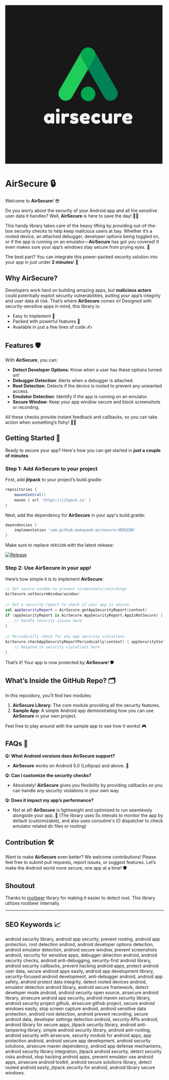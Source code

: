 <img src="./assets/logo.jpg" alt="Alt text" width="500"/>

# AirSecure 🔒

Welcome to **AirSecure**! 😎

Do you worry about the security of your Android app and all the sensitive user data it handles? Well, **AirSecure** is here to save the day! 🦸‍♂️

This handy library takes care of the heavy lifting by providing out-of-the-box security checks to help keep malicious users at bay. Whether it’s a rooted device, an attached debugger, developer options being toggled on, or if the app is running on an emulator—**AirSecure** has got you covered! It even makes sure your app’s windows stay secure from prying eyes. 🔐

The best part? You can integrate this power-packed security solution into your app in just under **2 minutes**! 🚀

## Why AirSecure?

Developers work hard on building amazing apps, but **malicious actors** could potentially exploit security vulnerabilities, putting your app’s integrity and user data at risk. That’s where **AirSecure** comes in! Designed with security-sensitive apps in mind, this library is:

- Easy to implement 🎉
- Packed with powerful features 💪
- Available in just a few lines of code ✍️

## Features 🛡️

With **AirSecure**, you can:

- **Detect Developer Options**: Know when a user has these options turned on!
- **Debugger Detection**: Alerts when a debugger is attached.
- **Root Detection**: Detects if the device is rooted to prevent any unwanted access.
- **Emulator Detection**: Identify if the app is running on an emulator.
- **Secure Window**: Keep your app window secure and block screenshots or recording.

All these checks provide instant feedback and callbacks, so you can take action when something’s fishy! 🕵️‍♂️

## Getting Started 🚀

Ready to secure your app? Here's how you can get started in **just a couple of minutes**:

### Step 1: Add AirSecure to your project

First, add **jitpack** to your project’s build.gradle:

```gradle
repositories {
    mavenCentral()
    maven { url 'https://jitpack.io' }
}
```

Next, add the dependency for **AirSecure** in your app's build.gralde:

```gradle
dependencies {
    implementation 'com.github.mumayank:airsecure:VERSION'
}
```

Make sure to replace `VERSION` with the latest release:

[![Release](https://jitpack.io/v/mumayank/airsecure.svg)](https://jitpack.io/#mumayank/airsecure)

### Step 2: Use AirSecure in your app!

Here’s how simple it is to implement **AirSecure**:

```kotlin
// Set secure window to prevent screenshots/recordings
AirSecure.setSecureWindow(window)

// Get a security report to check if your app is secure
val appSecurityReport = AirSecure.getAppSecurityReport(context)
if (appSecurityReport is AirSecure.AppSecurityReport.AppIsNotSecure) {
    // Handle security issues here
}

// Periodically check for any app security violations
AirSecure.checkAppSecurityReportPeriodically(context) { appSecurityViolationTypes ->  
    // Respond to security violations here
}
```

That’s it! Your app is now protected by **AirSecure**! 🛡️

## What’s Inside the GitHub Repo? 🗂️

In this repository, you’ll find two modules:

1. **AirSecure Library**: The core module providing all the security features.
2. **Sample App**: A simple Android app demonstrating how you can use **AirSecure** in your own project.

Feel free to play around with the sample app to see how it works! 🎮

## FAQs 🤔

**Q: What Android versions does AirSecure support?**
- **AirSecure** works on Android 5.0 (Lollipop) and above. 🎯

**Q: Can I customize the security checks?**
- Absolutely! **AirSecure** gives you flexibility by providing callbacks so you can handle any security violations in your own way.

**Q: Does it impact my app’s performance?**
- Not at all! **AirSecure** is lightweight and optimized to run seamlessly alongside your app. 💨 (The library uses 5s intevals to monitor the app by default (customizable), and also uses coroutine's IO dispatcher to check emulator related dir files or rooting)

## Contribution 🛠️

Want to make **AirSecure** even better? We welcome contributions! Please feel free to submit pull requests, report issues, or suggest features. Let’s make the Android world more secure, one app at a time! 🛡️

## Shoutout
 
Thanks to [rootbeer](https://github.com/scottyab/rootbeer) library for making it easier to detect root. This library utilizes rootbeer internally.

---

## SEO Keywords 📈

android security library, android app security, prevent rooting, android app protection, root detection android, android developer options detection, android emulator detection, android secure window, prevent screenshots android, security for sensitive apps, debugger detection android, android security checks, android anti-debugging, security-first android library, android security callbacks, prevent hacking android apps, protect android user data, secure android apps easily, android app development library, security-focused android development, anti-debugger android, android app safety, android protect data integrity, detect rooted devices android, emulator detection android library, android secure framework, detect developer mode android, android security open source, airsecure android library, airsecure android app security, android maven security library, android security project github, airsecure github project, secure android windows easily, stop screen capture android, android sensitive data protection, android root detection, android prevent recording, secure android data, developer settings detection android, security APIs android, android library for secure apps, jitpack security library, android anti-tampering library, simple android security library, android anti-rooting, android security with airsecure, security module for android apps, app protection android, android secure app development, android security solutions, airsecure maven dependency, android app defense mechanisms, android security library integration, jitpack android security, detect security risks android, stop hacking android apps, prevent emulator use android apps, airsecure android toolkit, android secure solutions library, detect rooted android easily, jitpack security for android, android library secure windows.
